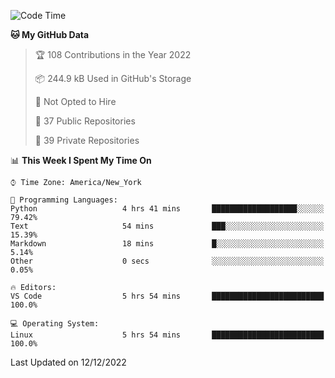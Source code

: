 <!--START_SECTION:waka-->
![Code Time](http://img.shields.io/badge/Code%20Time-116%20hrs%2055%20mins-blue)

**🐱 My GitHub Data** 

> 🏆 108 Contributions in the Year 2022
 > 
> 📦 244.9 kB Used in GitHub's Storage 
 > 
> 🚫 Not Opted to Hire
 > 
> 📜 37 Public Repositories 
 > 
> 🔑 39 Private Repositories  
 > 
📊 **This Week I Spent My Time On** 

```text
⌚︎ Time Zone: America/New_York

💬 Programming Languages: 
Python                   4 hrs 41 mins       ███████████████████░░░░░░   79.42% 
Text                     54 mins             ███░░░░░░░░░░░░░░░░░░░░░░   15.39% 
Markdown                 18 mins             █░░░░░░░░░░░░░░░░░░░░░░░░   5.14% 
Other                    0 secs              ░░░░░░░░░░░░░░░░░░░░░░░░░   0.05%

🔥 Editors: 
VS Code                  5 hrs 54 mins       █████████████████████████   100.0%

💻 Operating System: 
Linux                    5 hrs 54 mins       █████████████████████████   100.0%

```


 Last Updated on 12/12/2022
<!--END_SECTION:waka-->